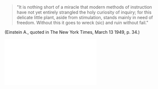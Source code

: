 >"It is nothing short of a miracle that modern methods of instruction have not yet entirely strangled the holy curiosity of inquiry; for this delicate little plant, aside from stimulation, stands mainly in need of freedom. Without this it goes to wreck (sic) and ruin without fail."

(Einstein A., quoted in The New York Times, March 13 1949, p. 34.)

![](einstein_quote_nyt.pdf)